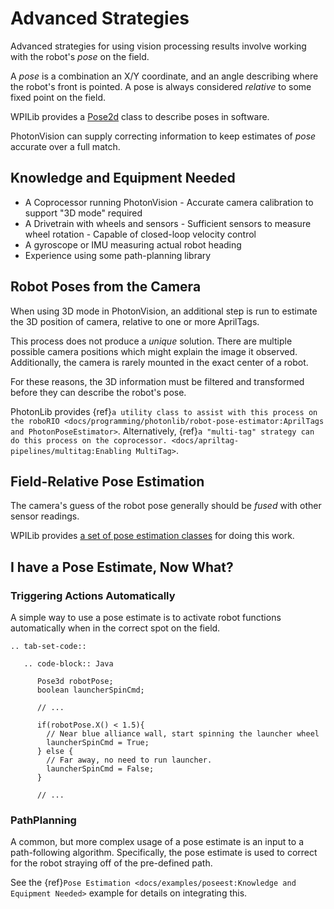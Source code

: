 # Advanced Strategies

Advanced strategies for using vision processing results involve working with the robot's *pose* on the field.

A *pose* is a combination an X/Y coordinate, and an angle describing where the robot's front is pointed. A pose is always considered *relative* to some fixed point on the field.

WPILib provides a [Pose2d](https://docs.wpilib.org/en/stable/docs/software/advanced-controls/geometry/pose.html) class to describe poses in software.

PhotonVision can supply correcting information to keep estimates of *pose* accurate over a full match.

## Knowledge and Equipment Needed

- A Coprocessor running PhotonVision
  \- Accurate camera calibration to support "3D mode" required
- A Drivetrain with wheels and sensors
  \- Sufficient sensors to measure wheel rotation
  \- Capable of closed-loop velocity control
- A gyroscope or IMU measuring actual robot heading
- Experience using some path-planning library

## Robot Poses from the Camera

When using 3D mode in PhotonVision, an additional step is run to estimate the 3D position of camera, relative to one or more AprilTags.

This process does not produce a *unique* solution. There are multiple possible camera positions which might explain the image it observed. Additionally, the camera is rarely mounted in the exact center of a robot.

For these reasons, the 3D information must be filtered and transformed before they can describe the robot's pose.

PhotonLib provides {ref}`a utility class to assist with this process on the roboRIO <docs/programming/photonlib/robot-pose-estimator:AprilTags and PhotonPoseEstimator>`. Alternatively, {ref}`a "multi-tag" strategy can do this process on the coprocessor. <docs/apriltag-pipelines/multitag:Enabling MultiTag>`.

## Field-Relative Pose Estimation

The camera's guess of the robot pose generally should be *fused* with other sensor readings.

WPILib provides [a set of pose estimation classes](https://docs.wpilib.org/en/stable/docs/software/advanced-controls/state-space/state-space-pose-estimators.html) for doing this work.

## I have a Pose Estimate, Now What?

### Triggering Actions Automatically

A simple way to use a pose estimate is to activate robot functions automatically when in the correct spot on the field.

```{eval-rst}
.. tab-set-code::

   .. code-block:: Java

      Pose3d robotPose;
      boolean launcherSpinCmd;

      // ...

      if(robotPose.X() < 1.5){
        // Near blue alliance wall, start spinning the launcher wheel
        launcherSpinCmd = True;
      } else {
        // Far away, no need to run launcher.
        launcherSpinCmd = False;
      }

      // ...
```

### PathPlanning

A common, but more complex usage of a pose estimate is an input to a path-following algorithm. Specifically, the pose estimate is used to correct for the robot straying off of the pre-defined path.

See the {ref}`Pose Estimation <docs/examples/poseest:Knowledge and Equipment Needed>` example for details on integrating this.
